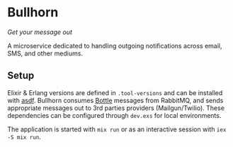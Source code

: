 # Bullhorn

_Get your message out_

A microservice dedicated to handling outgoing notifications across email, SMS, and other mediums.

## Setup

Elixir & Erlang versions are defined in `.tool-versions` and can be installed with [asdf](https://asdf-vm.com/).
Bullhorn consumes [Bottle](https://github.com/system76/bottle) messages from RabbitMQ, and sends appropriate messages out to 3rd parties providers (Mailgun/Twilio).
These dependencies can be configured through `dev.exs` for local environments.
 
The application is started with `mix run` or as an interactive session with `iex -S mix run`.
